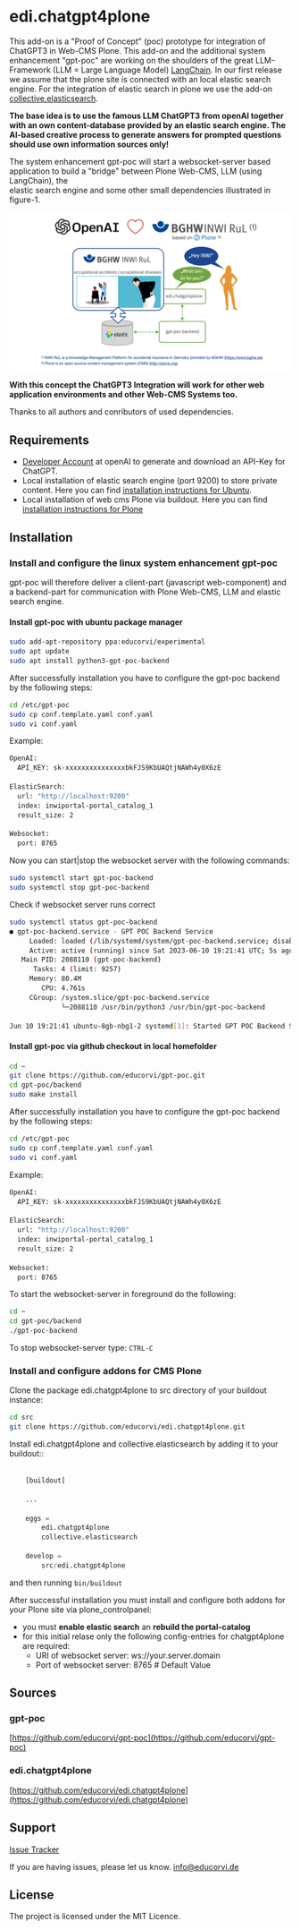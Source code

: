 # edi.chatgpt4plone

This add-on is a "Proof of Concept" (poc) prototype for integration of ChatGPT3 in Web-CMS Plone. This add-on and the additional system enhancement
"gpt-poc" are working on the shoulders of the great LLM-Framework (LLM = Large Language Model) [LangChain](https://python.langchain.com/en/latest/index.html).
In our first release we assume that the plone site is connected with an local elastic search engine. For the integration of
elastic search in plone we use the add-on [collective.elasticsearch](https://pypi.org/project/collective.elasticsearch/).

**The base idea is to use the famous LLM ChatGPT3 from openAI together with an own content-database provided by an elastic search engine. The AI-based creative
process to generate answers for prompted questions should use own information sources only!**

The system enhancement gpt-poc will start a websocket-server based application to build a "bridge" between Plone Web-CMS, LLM (using LangChain), the  
elastic search engine and some other small dependencies illustrated in figure-1.

![Concept Overview](edi_chatgpt4plone_en.png)

**With this concept the ChatGPT3 Integration will work for other web application environments and other Web-CMS Systems too.**

Thanks to all authors and conributors of used dependencies.

## Requirements

* [Developer Account](https://platform.openai.com/overview) at openAI to generate and download an API-Key for ChatGPT.
* Local installation of elastic search engine (port 9200) to store private content. Here you can find [installation instructions for Ubuntu](https://www.elastic.co/guide/en/elasticsearch/reference/8.7/deb.html).
* Local installation of web cms Plone via buildout. Here you can find [installation instructions for Plone](https://plone.org/download) 

## Installation

### Install and configure the linux system enhancement gpt-poc

gpt-poc will therefore deliver a client-part (javascript web-component) and a backend-part for communication with Plone Web-CMS, LLM and elastic search engine. 

#### Install gpt-poc with ubuntu package manager

``` bash
sudo add-apt-repository ppa:educorvi/experimental
sudo apt update
sudo apt install python3-gpt-poc-backend
```

After successfully installation you have to configure the gpt-poc backend by the following steps:

``` bash
cd /etc/gpt-poc
sudo cp conf.template.yaml conf.yaml
sudo vi conf.yaml
```
Example:

``` bash
OpenAI:
  API_KEY: sk-xxxxxxxxxxxxxxxbkFJS9KbUAQtjNAWh4y0X6zE

ElasticSearch:
  url: "http://localhost:9200"
  index: inwiportal-portal_catalog_1
  result_size: 2

Websocket:
  port: 8765
```

Now you can start|stop the websocket server with the following commands:

``` bash
sudo systemctl start gpt-poc-backend
sudo systemctl stop gpt-poc-backend
```

Check if websocket server runs correct

``` bash
sudo systemctl status gpt-poc-backend
● gpt-poc-backend.service - GPT POC Backend Service
     Loaded: loaded (/lib/systemd/system/gpt-poc-backend.service; disabled; vendor preset: enabled)
     Active: active (running) since Sat 2023-06-10 19:21:41 UTC; 5s ago
   Main PID: 2088110 (gpt-poc-backend)
      Tasks: 4 (limit: 9257)
     Memory: 80.4M
        CPU: 4.761s
     CGroup: /system.slice/gpt-poc-backend.service
             └─2088110 /usr/bin/python3 /usr/bin/gpt-poc-backend

Jun 10 19:21:41 ubuntu-8gb-nbg1-2 systemd[1]: Started GPT POC Backend Service.
```

#### Install gpt-poc via github checkout in local homefolder

``` bash
cd ~
git clone https://github.com/educorvi/gpt-poc.git
cd gpt-poc/backend
sudo make install
```

After successfully installation you have to configure the gpt-poc backend by the following steps:

``` bash
cd /etc/gpt-poc
sudo cp conf.template.yaml conf.yaml
sudo vi conf.yaml
```
Example:

``` bash
OpenAI:
  API_KEY: sk-xxxxxxxxxxxxxxxbkFJS9KbUAQtjNAWh4y0X6zE

ElasticSearch:
  url: "http://localhost:9200"
  index: inwiportal-portal_catalog_1
  result_size: 2

Websocket:
  port: 8765
```

To start the websocket-server in foreground do the following:

``` bash
cd ~
cd gpt-poc/backend
./gpt-poc-backend
```

To stop websocket-server type: ``` CTRL-C ```

### Install and configure addons for CMS Plone

Clone the package edi.chatgpt4plone to src directory of your buildout instance:

``` bash
cd src
git clone https://github.com/educorvi/edi.chatgpt4plone.git
```

Install edi.chatgpt4plone and collective.elasticsearch by adding it to your buildout::

``` python

    [buildout]

    ...

    eggs =
        edi.chatgpt4plone
        collective.elasticsearch

    develop = 
        src/edi.chatgpt4plone
```

and then running ``` bin/buildout ```

After successful installation you must install and configure both addons for your Plone site via plone_controlpanel:

* you must **enable elastic search** an **rebuild the portal-catalog**
* for this initial relase only the following config-entries for chatgpt4plone are required:
  * URI of websocket server: ws://your.server.domain
  * Port of websocket server: 8765 # Default Value


## Sources

### gpt-poc

[https://github.com/educorvi/gpt-poc](https://github.com/educorvi/gpt-poc)

### edi.chatgpt4plone

[https://github.com/educorvi/edi.chatgpt4plone](https://github.com/educorvi/edi.chatgpt4plone)

## Support

[Issue Tracker](https://github.com/educorvi/edi.chatgpt4plone/issues)

If you are having issues, please let us know.
[info@educorvi.de](info@educorvi.de)

## License

The project is licensed under the MIT Licence.

